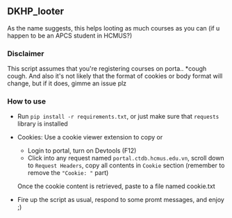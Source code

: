 ## DKHP_looter
As the name suggests, this helps looting as much courses as you can (if u happen to be an APCS student in HCMUS?)

### Disclaimer
This script assumes that you're registering courses on porta.. *cough cough.
And also it's not likely that the format of cookies or body format will change, but if it does, gimme an issue plz

### How to use
- Run `pip install -r requirements.txt`, or just make sure that `requests` library is installed
- Cookies: Use a cookie viewer extension to copy or
  - Login to portal, turn on Devtools (F12)
  - Click into any request named `portal.ctdb.hcmus.edu.vn`, scroll down to `Request Headers`, copy all contents in `Cookie` section (remember to remove the `"Cookie: "` part)

  Once the cookie content is retrieved, paste to a file named cookie.txt

- Fire up the script as usual, respond to some promt messages, and enjoy ;)
